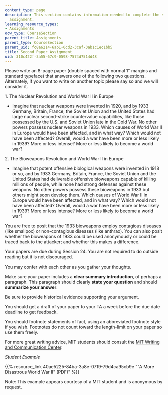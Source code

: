 ```yaml
---
content_type: page
description: This section contains information needed to complete the second paper
  assignment.
learning_resource_types:
- Assignments
ocw_type: CourseSection
parent_title: Assignments
parent_type: CourseSection
parent_uid: fc8a6214-6ab1-0cd2-3caf-3ab1c1ec1bb5
title: Second Paper Assignment
uid: 310c422f-3a55-67c9-0598-7574d7514d48
---
```


Please write an 8-page paper (double spaced with normal 1" margins and standard typeface) that answers one of the following two questions. Alternately, if you want to write on another topic please say so and we will consider it.

1\. The Nuclear Revolution and World War II in Europe

*   Imagine that nuclear weapons were invented in 1920, and by 1933 Germany, Britain, France, the Soviet Union and the United States had large nuclear second-strike countervalue capabilities, like those possessed by the U.S. and Soviet Union late in the Cold War. No other powers possess nuclear weapons in 1933. Which causes of World War II in Europe would have been affected, and in what way? Which would not have been affected? Overall, would a war have been more or less likely in 1939? More or less intense? More or less likely to become a world war?

2\. The Bioweapons Revolution and World War II in Europe

*   Imagine that potent offensive biological weapons were invented in 1918 or so, and by 1933 Germany, Britain, France, the Soviet Union and the United States had deliverable offensive bioweapons capable of killing millions of people, while none had strong defenses against these weapons. No other powers possess these bioweapons in 1933 but others might soon develop them. Which causes of World War II in Europe would have been affected, and in what way? Which would not have been affected? Overall, would a war have been more or less likely in 1939? More or less intense? More or less likely to become a world war?

You are free to posit that the 1933 bioweapons employ contagious diseases (like smallpox) or non-contagious diseases (like anthrax). You can also posit whether the bioweapons of 1933 could be used anonymously or could be traced back to the attacker; and whether this makes a difference.

Your papers are due during Session 24. You are not required to do outside reading but it is not discouraged.

You may confer with each other as you gather your thoughts.

Make sure your paper includes a **clear summary introduction**, of perhaps a paragraph. This paragraph should clearly **state your question** and should **summarize your answer**.

Be sure to provide historical evidence supporting your argument.

You should get a draft of your paper to your TA a week before the due date deadline to get feedback.

You should footnote statements of fact, using an abbreviated footnote style if you wish. Footnotes do not count toward the length-limit on your paper so use them freely.

For more great writing advice, MIT students should consult the [MIT Writing and Communication Center](https://cmsw.mit.edu/writing-and-communication-center/).

_Student Example_

{{% resource_link 40ae5225-84ba-3a8e-0719-79d4ca95cb9e "\"A More Disastrous World War II\" (PDF)" %}}

Note: This example appears courtesy of a MIT student and is anonymous by request.